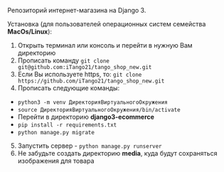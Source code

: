 Репозиторий интернет-магазина на Django 3.

Установка (для пользователей операционных систем семейства **MacOs/Linux**):



1. Открыть терминал или консоль и перейти в нужную Вам директорию
2. Прописать команду `git clone git@github.com:iTango21/tango_shop_new.git`
3. Если Вы используете https, то: `git clone https://github.com/iTango21/tango_shop_new.git`
4. Прописать следующие команды:
- `python3 -m venv ДиректорияВиртуальногоОкружения`
- `source ДиректорияВиртуальногоОкружения/bin/activate`
-  Перейти в директорию **django3-ecommerce**
- `pip install -r requirements.txt`
- `python manage.py migrate`
5. Запустить сервер - `python manage.py runserver`
6. Не забудьте создать директорию **media**, куда будут сохраняться изображения для товара
